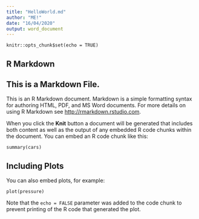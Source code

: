 ```yaml
---
title: "HelloWorld.md"
author: "ME!"
date: "16/04/2020"
output: word_document
---
```


```{r setup, include=FALSE}
knitr::opts_chunk$set(echo = TRUE)
```

## R Markdown
## This is a Markdown File.

This is an R Markdown document. Markdown is a simple formatting syntax for authoring HTML, PDF, and MS Word documents. For more details on using R Markdown see <http://rmarkdown.rstudio.com>.

When you click the **Knit** button a document will be generated that includes both content as well as the output of any embedded R code chunks within the document. You can embed an R code chunk like this:

```{r cars}
summary(cars)
```

## Including Plots

You can also embed plots, for example:

```{r pressure, echo=FALSE}
plot(pressure)
```

Note that the `echo = FALSE` parameter was added to the code chunk to prevent printing of the R code that generated the plot.

